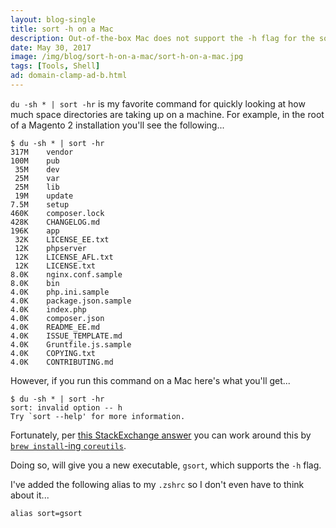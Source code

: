 ```yaml
---
layout: blog-single
title: sort -h on a Mac
description: Out-of-the-box Mac does not support the -h flag for the sort command. Here, I'll show you how to deal with that.
date: May 30, 2017
image: /img/blog/sort-h-on-a-mac/sort-h-on-a-mac.jpg
tags: [Tools, Shell]
ad: domain-clamp-ad-b.html
---
```


`du -sh * | sort -hr` is my favorite command for quickly looking at how much space directories are taking up on a machine. For example, in the root of a Magento 2 installation you'll see the following...

```
$ du -sh * | sort -hr
317M	vendor
100M	pub
 35M	dev
 25M	var
 25M	lib
 19M	update
7.5M	setup
460K	composer.lock
428K	CHANGELOG.md
196K	app
 32K	LICENSE_EE.txt
 12K	phpserver
 12K	LICENSE_AFL.txt
 12K	LICENSE.txt
8.0K	nginx.conf.sample
8.0K	bin
4.0K	php.ini.sample
4.0K	package.json.sample
4.0K	index.php
4.0K	composer.json
4.0K	README_EE.md
4.0K	ISSUE_TEMPLATE.md
4.0K	Gruntfile.js.sample
4.0K	COPYING.txt
4.0K	CONTRIBUTING.md
```

However, if you run this command on a Mac here's what you'll get...

```
$ du -sh * | sort -hr
sort: invalid option -- h
Try `sort --help' for more information.
```

<!-- excerpt_separator -->

Fortunately, per [this StackExchange answer](https://serverfault.com/questions/62411/how-can-i-sort-du-h-output-by-size#answer-156648) you can work around this by [`brew install`-ing `coreutils`](https://brew.sh/).

Doing so, will give you a new executable, `gsort`, which supports the `-h` flag.

I've added the following alias to my `.zshrc` so I don't even have to think about it...

```
alias sort=gsort
```
